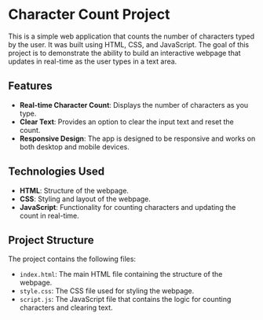 # Character Count Project

This is a simple web application that counts the number of characters typed by the user. It was built using HTML, CSS, and JavaScript. The goal of this project is to demonstrate the ability to build an interactive webpage that updates in real-time as the user types in a text area.

## Features

- **Real-time Character Count**: Displays the number of characters as you type.
- **Clear Text**: Provides an option to clear the input text and reset the count.
- **Responsive Design**: The app is designed to be responsive and works on both desktop and mobile devices.

## Technologies Used

- **HTML**: Structure of the webpage.
- **CSS**: Styling and layout of the webpage.
- **JavaScript**: Functionality for counting characters and updating the count in real-time.

## Project Structure

The project contains the following files:

- `index.html`: The main HTML file containing the structure of the webpage.
- `style.css`: The CSS file used for styling the webpage.
- `script.js`: The JavaScript file that contains the logic for counting characters and clearing text.
